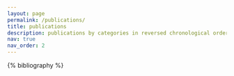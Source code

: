 ```yaml
---
layout: page
permalink: /publications/
title: publications
description: publications by categories in reversed chronological order.
nav: true
nav_order: 2
---
```

<!-- _pages/publications.md -->
<div class="publications">

{% bibliography %}

</div>
